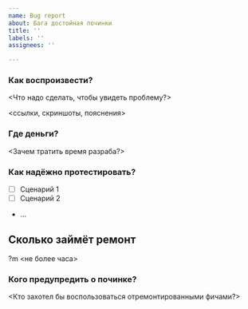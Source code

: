 ```yaml
---
name: Bug report
about: Бага достойная починки
title: ''
labels: ''
assignees: ''

---
```


### Как воспроизвести?

<Что надо сделать, чтобы увидеть проблему?>

<ссылки, скриншоты, пояснения>

### Где деньги?

<Зачем тратить время разраба?>

### Как надёжно протестировать?

- [ ] Сценарий 1
- [ ] Сценарий 2
- ...

## Сколько займёт ремонт

?m <не более часа>


### Кого предупредить о починке?

<Кто захотел бы воспользоваться отремонтированными фичами?>

